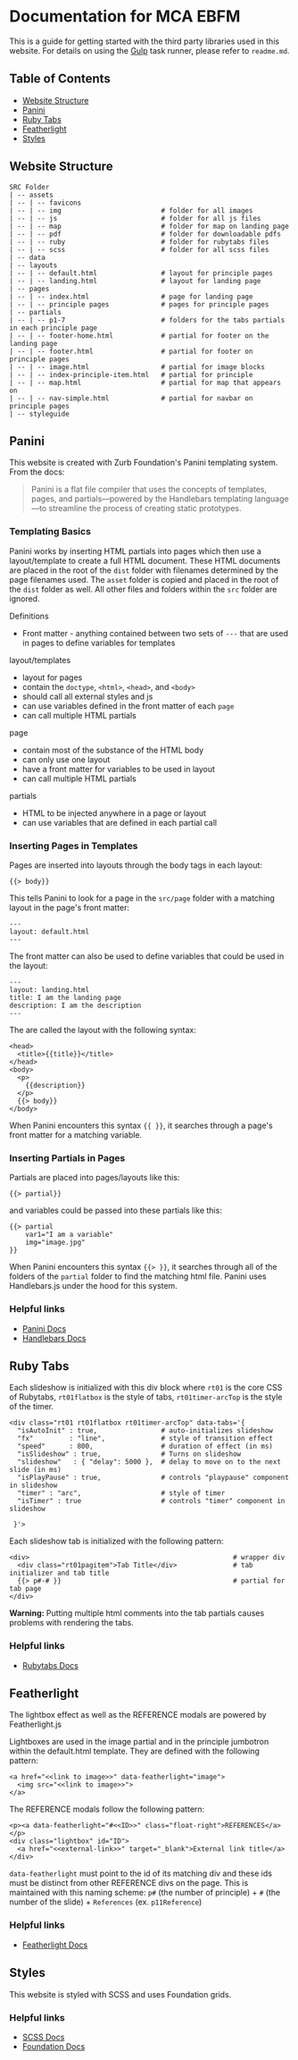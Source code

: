 # Documentation for MCA EBFM

This is a guide for getting started with the third party libraries used in this website. For details on using the [Gulp](http://gulpjs.com/) task runner, please refer to `readme.md`.

## Table of Contents
+ [Website Structure](#website-stucture)
+ [Panini](#panini)
+ [Ruby Tabs](#ruby-tabs)
+ [Featherlight](#featherlight)
+ [Styles](#styles)

## Website Structure

```
SRC Folder
| -- assets
| -- | -- favicons
| -- | -- img                         # folder for all images
| -- | -- js                          # folder for all js files
| -- | -- map                         # folder for map on landing page
| -- | -- pdf                         # folder for downloadable pdfs
| -- | -- ruby                        # folder for rubytabs files
| -- | -- scss                        # folder for all scss files
| -- data
| -- layouts                        
| -- | -- default.html                # layout for principle pages
| -- | -- landing.html                # layout for landing page
| -- pages                            
| -- | -- index.html                  # page for landing page
| -- | -- principle pages             # pages for principle pages
| -- partials                         
| -- | -- p1-7                        # folders for the tabs partials in each principle page
| -- | -- footer-home.html            # partial for footer on the landing page
| -- | -- footer.html                 # partial for footer on principle pages
| -- | -- image.html                  # partial for image blocks
| -- | -- index-principle-item.html   # partial for principle  
| -- | -- map.html                    # partial for map that appears on
| -- | -- nav-simple.html             # partial for navbar on principle pages
| -- styleguide
```

## Panini

This website is created with Zurb Foundation's Panini templating system. From the docs:
> Panini is a flat file compiler that uses the concepts of templates, pages, and partials—powered by the Handlebars templating language—to streamline the process of creating static prototypes.

### Templating Basics
Panini works by inserting HTML partials into pages which then use a layout/template to create a full HTML document. These HTML documents are placed in the root of the `dist` folder with filenames determined by the page filenames used. The `asset` folder is copied and placed in the root of the `dist` folder as well. All other files and folders within the `src` folder are ignored.

Definitions
- Front matter - anything contained between two sets of `---` that are used in pages to define variables for templates

layout/templates
+ layout for pages
+ contain the `doctype`, `<html>`, `<head>`, and `<body>`
+ should call all external styles and js
+ can use variables defined in the front matter of each `page`
+ can call multiple HTML partials

page
+ contain most of the substance of the HTML body
+ can only use one layout
+ have a front matter for variables to be used in layout
+ can call multiple HTML partials

partials
+ HTML to be injected anywhere in a page or layout
+ can use variables that are defined in each partial call

### Inserting Pages in Templates
Pages are inserted into layouts through the body tags in each layout:
```
{{> body}}
```
This tells Panini to look for a page in the `src/page` folder with a matching layout in the page's front matter:
```
---
layout: default.html
---
```

The front matter can also be used to define variables that could be used in the layout:
```
---
layout: landing.html
title: I am the landing page
description: I am the description
---
```
The are called the layout with the following syntax:
```
<head>
  <title>{{title}}</title>
</head>
<body>
  <p>
    {{description}}
  </p>
  {{> body}}
</body>
```

When Panini encounters this syntax `{{ }}`, it searches through a page's front matter for a matching variable.

### Inserting Partials in Pages
Partials are placed into pages/layouts like this:
```
{{> partial}}
```
and variables could be passed into these partials like this:
```
{{> partial
    var1="I am a variable"
    img="image.jpg"
}}
```

When Panini encounters this syntax `{{> }}`, it searches through all of the folders of the `partial` folder to find the matching html file. Panini uses Handlebars.js under the hood for this system.

### Helpful links
- [Panini Docs](http://foundation.zurb.com/sites/docs/panini.html)
- [Handlebars Docs](http://handlebarsjs.com/)

## Ruby Tabs

Each slideshow is initialized with this div block where
`rt01` is the core CSS of Rubytabs,
`rt01flatbox` is the style of tabs,
`rt01timer-arcTop` is the style of the timer.

```
<div class="rt01 rt01flatbox rt01timer-arcTop" data-tabs='{
  "isAutoInit" : true,                # auto-initializes slideshow
  "fx"         : "line",              # style of transition effect
  "speed"      : 800,                 # duration of effect (in ms)
  "isSlideshow" : true,               # Turns on slideshow
  "slideshow"   : { "delay": 5000 },  # delay to move on to the next slide (in ms)
  "isPlayPause" : true,               # controls "playpause" component in slideshow
  "timer" : "arc",                    # style of timer
  "isTimer" : true                    # controls "timer" component in slideshow

 }'>
```

Each slideshow tab is initialized with the following pattern:
```
<div>                                                   # wrapper div
  <div class="rt01pagitem">Tab Title</div>              # tab initializer and tab title
  {{> p#-# }}                                           # partial for tab page
</div>
```

**Warning:** Putting multiple html comments into the tab partials causes problems with rendering the tabs.

### Helpful links
- [Rubytabs Docs](http://haibach.net/rubytabs/documentation/)

## Featherlight

The lightbox effect as well as the REFERENCE modals are powered by Featherlight.js

Lightboxes are used in the image partial and in the principle jumbotron within the
default.html template. They are defined with the following pattern:
```
<a href="<<link to image>>" data-featherlight="image">
  <img src="<<link to image>>">
</a>
```

The REFERENCE modals follow the following pattern:
```
<p><a data-featherlight="#<<ID>>" class="float-right">REFERENCES</a></p>
<div class="lightbox" id="ID">
  <a href="<<external-link>>" target="_blank">External link title</a>
</div>
```
`data-featherlight` must point to the id of its matching div and these ids must be distinct from other REFERENCE divs on the page. This is maintained with this naming scheme:
`p#` (the number of principle) + `#` (the number of the slide) + `References` (ex. `p11Reference`)

### Helpful links
- [Featherlight Docs](https://github.com/noelboss/featherlight/#installation)

## Styles

This website is styled with SCSS and uses Foundation grids.

### Helpful links
- [SCSS Docs](http://sass-lang.com/guide)
- [Foundation Docs](http://foundation.zurb.com/sites/docs/)
